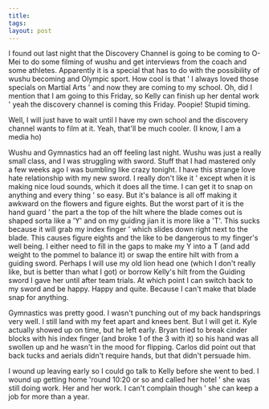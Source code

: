 ```yaml
---
title: 
tags: 
layout: post
---
```

I found out last night that the Discovery Channel is going to be coming to O-Mei to do some filming of wushu and get interviews from the coach and some athletes.   Apparently it is a special that has to do with the possibility of wushu becoming and Olympic sport.  How cool is that ' I always loved those specials on Martial Arts ' and now they are coming to my school. Oh, did I mention that I am going to this Friday, so Kelly can finish up her dental work ' yeah the discovery channel is coming this Friday.  Poopie!  Stupid timing. 



Well, I will just have to wait until I have my own school and the discovery channel wants to film at it.  Yeah, that'll be much cooler.  (I know, I am a media ho)



Wushu and Gymnastics had an off feeling last night.  Wushu was just a really small class, and I was struggling with sword.  Stuff that I had mastered only a few weeks ago I was bumbling like crazy tonight.  I have this strange love hate relationship with my new sword.  I really don't like it ' except when it is making nice loud sounds, which it does all the time.  I can get it to snap on anything and every thing ' so easy.  But it's balance is all off making it awkward on the flowers and figure eights.  But the worst part of it is the hand guard ' the part a the top of the hilt where the blade comes out is shaped sorta like a 'Y' and on my guiding jian it is more like a 'T'.  This sucks because it will grab my index finger ' which slides down right next to the blade.  This causes figure eights and the like to be dangerous to my finger's well being.  I either need to fill in the gaps to make my Y into a T (and add weight to the pommel to balance it) or swap the entire hilt with from a guiding sword.  Perhaps I will use my old lion head one (which I don't really like, but is better than what I got) or borrow Kelly's hilt from the Guiding sword I gave her until after team trials.  At which point I can switch back to my sword and be happy.  Happy and quite.  Because I can't make that blade snap for anything.



Gymnastics was pretty good.  I wasn't punching out of my back handsprings very well.  I still land with my feet apart and knees bent.  But I will get it.  Kyle actually showed up on time, but he left early. Bryan tried to break cinder blocks with his index finger (and broke 1 of the 3 with it) so his hand was all swollen up and he wasn't in the mood for flipping.  Carlos did point out that back tucks and aerials didn't require hands, but that didn't persuade him.  



I wound up leaving early so I could go talk to Kelly before she went to bed.  I wound up getting home 'round 10:20 or so and called her hotel ' she was still doing work.  Her and her work.  I can't complain though ' she can keep a job for more than a year.
